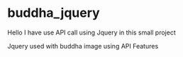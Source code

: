 # buddha_jquery
Hello I have use API call using Jquery in this small project 


Jquery used with buddha image using API Features
